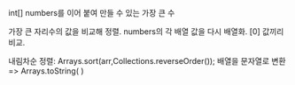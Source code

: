 int[] numbers를 이어 붙여 만들 수 있는 가장 큰 수

가장 큰 자리수의 값을 비교해 정렬.
numbers의 각 배열 값을 다시 배열화. [0] 값끼리 비교.

내림차순 정렬: Arrays.sort(arr,Collections.reverseOrder());
배열을 문자열로 변환 => Arrays.toString( )

